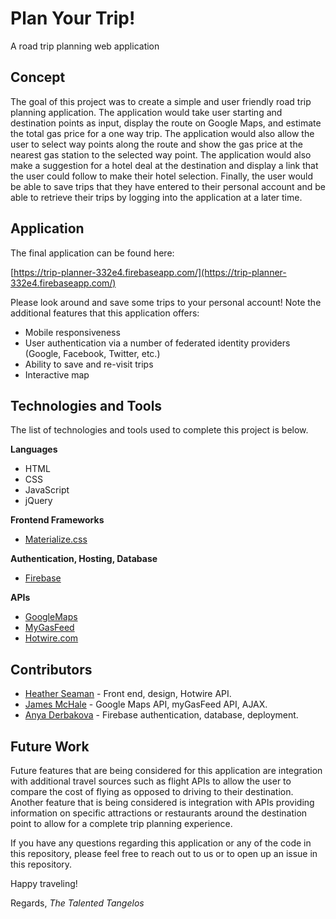 # Plan Your Trip!

A road trip planning web application

## Concept

The goal of this project was to create a simple and user friendly road trip planning application. The application would take user starting and destination points as input, display the route on Google Maps, and estimate the total gas price for a one way trip. The application would also allow the user to select way points along the route and show the gas price at the nearest gas station to the selected way point. The application would also make a suggestion for a hotel deal at the destination and display a link that the user could follow to make their hotel selection. Finally, the user would be able to save trips that they have entered to their personal account and be able to retrieve their trips by logging into the application at a later time.

## Application

The final application can be found here:
	
[https://trip-planner-332e4.firebaseapp.com/](https://trip-planner-332e4.firebaseapp.com/)

Please look around and save some trips to your personal account! Note the additional features that this application offers:

* Mobile responsiveness
* User authentication via a number of federated identity providers (Google, Facebook, Twitter, etc.)
* Ability to save and re-visit trips
* Interactive map

## Technologies and Tools

The list of technologies and tools used to complete this project is below.

**Languages**
	
* HTML
* CSS
* JavaScript
* jQuery

**Frontend Frameworks**

* [Materialize.css](http://materializecss.com/)

**Authentication, Hosting, Database**

* [Firebase](https://firebase.google.com/)

**APIs**

* [GoogleMaps](https://developers.google.com/maps/web/)
* [MyGasFeed](http://www.mygasfeed.com/keys/intro)
* [Hotwire.com](http://developer.hotwire.com/)

## Contributors

* [Heather Seaman](https://github.com/seamanhd) - Front end, design, Hotwire API.
* [James McHale](https://github.com/aaronjaymus) - Google Maps API, myGasFeed API, AJAX.
* [Anya Derbakova](https://github.com/angrbrd) - Firebase authentication, database, deployment.

## Future Work

Future features that are being considered for this application are integration with additional travel sources such as flight APIs to allow the user to compare the cost of flying as opposed to driving to their destination. Another feature that is being considered is integration with APIs providing information on specific attractions or restaurants around the destination point to allow for a complete trip planning experience.

If you have any questions regarding this application or any of the code in this repository, please feel free to reach out to us or to open up an issue in this repository. 

Happy traveling!

Regards, *The Talented Tangelos*